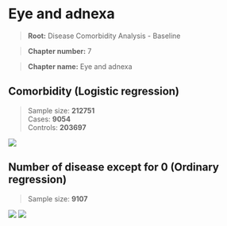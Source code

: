 # Eye and adnexa
    
> **Root:** Disease Comorbidity Analysis - Baseline

> **Chapter number:** 7  

> **Chapter name:** Eye and adnexa  

## Comorbidity (Logistic regression)
> Sample size: **212751**  
> Cases: **9054**  
> Controls: **203697**
<img src="/Chapter/Figures/Baseline/LG/Chapter_7.png"/>
<CsvTable src="/Chapter_Data/Baseline/LG/LG_Chapter_7.csv" label="🔍 View full results" />

## Number of disease except for 0 (Ordinary regression)
> Sample size: **9107**
<img src="/Chapter/Figures/Baseline/Histogram/Chapter_7_ba.png"/>
<CsvTableNumb src="/Chapter_Data/Baseline/Histogram/Chapter_7_ba.csv" label="🔍 View full results" />
        
<img src="/Chapter/Figures/Baseline/ORD/Chapter_7.png"/>
<CsvTable src="/Chapter_Data/Baseline/ORD/ORD_Chapter_7.csv" label="🔍 View full results" />
